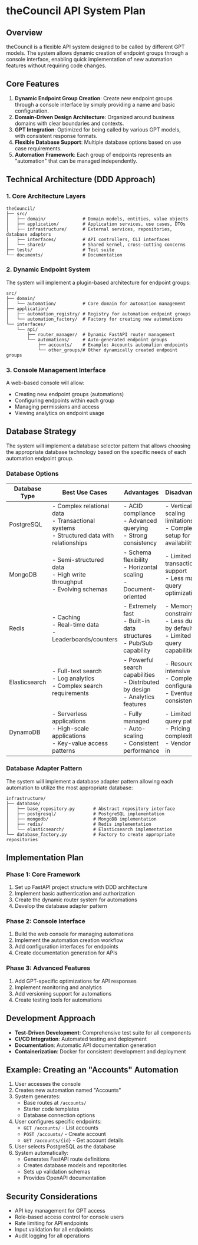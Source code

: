 # theCouncil API System Plan

## Overview

theCouncil is a flexible API system designed to be called by different GPT models. The system allows dynamic creation of endpoint groups through a console interface, enabling quick implementation of new automation features without requiring code changes.

## Core Features

1. **Dynamic Endpoint Group Creation**: Create new endpoint groups through a console interface by simply providing a name and basic configuration.
2. **Domain-Driven Design Architecture**: Organized around business domains with clear boundaries and contexts.
3. **GPT Integration**: Optimized for being called by various GPT models, with consistent response formats.
4. **Flexible Database Support**: Multiple database options based on use case requirements.
5. **Automation Framework**: Each group of endpoints represents an "automation" that can be managed independently.

## Technical Architecture (DDD Approach)

### 1. Core Architecture Layers

```
theCouncil/
├── src/
│   ├── domain/              # Domain models, entities, value objects
│   ├── application/         # Application services, use cases, DTOs
│   ├── infrastructure/      # External services, repositories, database adapters
│   ├── interfaces/          # API controllers, CLI interfaces
│   └── shared/              # Shared kernel, cross-cutting concerns
├── tests/                   # Test suite
└── documents/               # Documentation
```

### 2. Dynamic Endpoint System

The system will implement a plugin-based architecture for endpoint groups:

```
src/
├── domain/
│   └── automation/          # Core domain for automation management
├── application/
│   ├── automation_registry/ # Registry for automation endpoint groups
│   └── automation_factory/  # Factory for creating new automations
└── interfaces/
    └── api/
        ├── router_manager/  # Dynamic FastAPI router management
        └── automations/     # Auto-generated endpoint groups
            ├── accounts/    # Example: Accounts automation endpoints
            └── other_groups/# Other dynamically created endpoint groups
```

### 3. Console Management Interface

A web-based console will allow:
- Creating new endpoint groups (automations)
- Configuring endpoints within each group
- Managing permissions and access
- Viewing analytics on endpoint usage

## Database Strategy

The system will implement a database selector pattern that allows choosing the appropriate database technology based on the specific needs of each automation endpoint group.

### Database Options

| Database Type | Best Use Cases | Advantages | Disadvantages |
|---------------|---------------|------------|---------------|
| PostgreSQL | - Complex relational data<br>- Transactional systems<br>- Structured data with relationships | - ACID compliance<br>- Advanced querying<br>- Strong consistency | - Vertical scaling limitations<br>- Complex setup for high availability |
| MongoDB | - Semi-structured data<br>- High write throughput<br>- Evolving schemas | - Schema flexibility<br>- Horizontal scaling<br>- Document-oriented | - Limited transaction support<br>- Less mature query optimization |
| Redis | - Caching<br>- Real-time data<br>- Leaderboards/counters | - Extremely fast<br>- Built-in data structures<br>- Pub/Sub capability | - Memory constraints<br>- Less durable by default<br>- Limited query capabilities |
| Elasticsearch | - Full-text search<br>- Log analytics<br>- Complex search requirements | - Powerful search capabilities<br>- Distributed by design<br>- Analytics features | - Resource intensive<br>- Complex configuration<br>- Eventually consistent |
| DynamoDB | - Serverless applications<br>- High-scale applications<br>- Key-value access patterns | - Fully managed<br>- Auto-scaling<br>- Consistent performance | - Limited query patterns<br>- Pricing complexity<br>- Vendor lock-in |

### Database Adapter Pattern

The system will implement a database adapter pattern allowing each automation to utilize the most appropriate database:

```
infrastructure/
├── database/
│   ├── base_repository.py       # Abstract repository interface
│   ├── postgresql/              # PostgreSQL implementation
│   ├── mongodb/                 # MongoDB implementation
│   ├── redis/                   # Redis implementation
│   └── elasticsearch/           # Elasticsearch implementation
└── database_factory.py          # Factory to create appropriate repositories
```

## Implementation Plan

### Phase 1: Core Framework
1. Set up FastAPI project structure with DDD architecture
2. Implement basic authentication and authorization
3. Create the dynamic router system for automations
4. Develop the database adapter pattern

### Phase 2: Console Interface
1. Build the web console for managing automations
2. Implement the automation creation workflow
3. Add configuration interfaces for endpoints
4. Create documentation generation for APIs

### Phase 3: Advanced Features
1. Add GPT-specific optimizations for API responses
2. Implement monitoring and analytics
3. Add versioning support for automations
4. Create testing tools for automations

## Development Approach

- **Test-Driven Development**: Comprehensive test suite for all components
- **CI/CD Integration**: Automated testing and deployment
- **Documentation**: Automatic API documentation generation
- **Containerization**: Docker for consistent development and deployment

## Example: Creating an "Accounts" Automation

1. User accesses the console
2. Creates new automation named "Accounts"
3. System generates:
   - Base routes at `/accounts/`
   - Starter code templates
   - Database connection options
4. User configures specific endpoints:
   - `GET /accounts/` - List accounts
   - `POST /accounts/` - Create account
   - `GET /accounts/{id}` - Get account details
5. User selects PostgreSQL as the database
6. System automatically:
   - Generates FastAPI route definitions
   - Creates database models and repositories
   - Sets up validation schemas
   - Provides OpenAPI documentation

## Security Considerations

- API key management for GPT access
- Role-based access control for console users
- Rate limiting for API endpoints
- Input validation for all endpoints
- Audit logging for all operations
